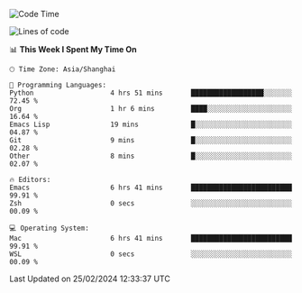 <!--START_SECTION:waka-->
![Code Time](http://img.shields.io/badge/Code%20Time-1%2C798%20hrs%2047%20mins-blue)

![Lines of code](https://img.shields.io/badge/From%20Hello%20World%20I%27ve%20Written-288.0%20thousand%20lines%20of%20code-blue)

📊 **This Week I Spent My Time On** 

```text
🕑︎ Time Zone: Asia/Shanghai

💬 Programming Languages: 
Python                   4 hrs 51 mins       ██████████████████░░░░░░░   72.45 % 
Org                      1 hr 6 mins         ████░░░░░░░░░░░░░░░░░░░░░   16.64 % 
Emacs Lisp               19 mins             █░░░░░░░░░░░░░░░░░░░░░░░░   04.87 % 
Git                      9 mins              █░░░░░░░░░░░░░░░░░░░░░░░░   02.28 % 
Other                    8 mins              █░░░░░░░░░░░░░░░░░░░░░░░░   02.07 % 

🔥 Editors: 
Emacs                    6 hrs 41 mins       █████████████████████████   99.91 % 
Zsh                      0 secs              ░░░░░░░░░░░░░░░░░░░░░░░░░   00.09 % 

💻 Operating System: 
Mac                      6 hrs 41 mins       █████████████████████████   99.91 % 
WSL                      0 secs              ░░░░░░░░░░░░░░░░░░░░░░░░░   00.09 % 
```


 Last Updated on 25/02/2024 12:33:37 UTC
<!--END_SECTION:waka-->
